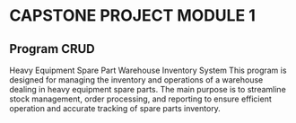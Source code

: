 # CAPSTONE PROJECT MODULE 1
##            Program CRUD
Heavy Equipment Spare Part Warehouse Inventory System
This program is designed for managing the inventory and operations of a warehouse dealing in heavy equipment spare parts. 
The main purpose is to streamline stock management, order processing, and reporting to ensure efficient operation and accurate tracking of spare parts inventory.

